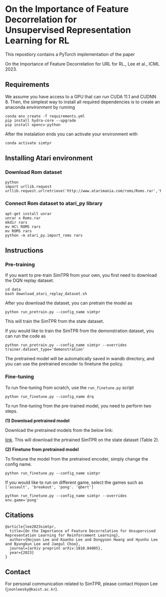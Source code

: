 # On the Importance of Feature Decorrelation for <br> Unsupervised Representation Learning for RL

This repostiory contains a PyTorch implementation of the paper 

On the Importance of Feature Decorrelation for URL for RL., Lee et al., ICML 2023.


## Requirements
We assume you have access to a GPU that can run CUDA 11.1 and CUDNN 8. 
Then, the simplest way to install all required dependencies is to create an anaconda environment by running

```
conda env create -f requirements.yml
pip install hydra-core --upgrade
pip install opencv-python
```

After the instalation ends you can activate your environment with
```
conda activate simtpr
```

## Installing Atari environment

### Download Rom dataset
```
python
import urllib.request
urllib.request.urlretrieve('http://www.atarimania.com/roms/Roms.rar','Roms.rar')
```

### Connect Rom dataset to atari_py library
```
apt-get install unrar
unrar x Roms.rar
mkdir rars
mv HC\ ROMS rars
mv ROMS rars
python -m atari_py.import_roms rars
``` 

## Instructions

### Pre-training

If you want to pre-train SimTPR from your own, you first need to download the DQN replay dataset.

```
cd data
bash download_atari_replay_dataset.sh
```

After you download the dataset, you can pretrain the model as

```
python run_pretrain.py --config_name simtpr
```
This will train the SimTPR from the state dataset.

If you would like to train the SimTPR from the demonstration dataset, you can run the code as
```
python run_pretrain.py --config_name simtpr --overrides trainer.dataset_type='demonstration'
```

The pretrained model will be automatically saved in wandb directory, and you can use the pretrained encoder to finetune the policy.


### Fine-tuning
To run fine-tuning from scratch, use the `run_finetune.py` script
```
python run_finetune.py --config_name drq
```

To run fine-tuning from the pre-trained model, you need to perform two steps.

**(1) Download pretrained model**

Download the pretrained models from the below link:

[link](https://drive.google.com/drive/folders/1FlMZkoGiOL-tOfLliHMaVxl6FAUKKOqA?usp=sharing). This will download the prtrained SimTPR on the state dataset (Table 2).

**(2) Finetune from pretrained model**

To finetune the model from the pretrained encoder, simply change the config name.

```
python run_finetune.py --config_name simtpr
```

If you would like to run on different game, select the games such as `['assault', 'breakout', 'pong'. 'qbert']`
```
python run_finetune.py --config_name simtpr --overrides env.game='pong'
```

## Citations

```
@article{lee2023simtpr,
  title={On the Importance of Feature Decorrelation for Unsupervised Representation Learning for Reinforcement Learning},
  author={Hojoon Lee and Koanho Lee and Dongyoon Hwang and Hyunho Lee and Byungkun Lee and Jaegul Choo},
  journal={arXiv preprint arXiv:1810.04805},
  year={2023}
}
```

## Contact

For personal communication related to SimTPR, please contact Hojoon Lee (`joonleesky@kaist.ac.kr`).
